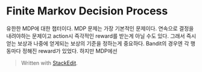 # Finite Markov Decision Process

유한한 MDP에 대한 챕터이다. 
MDP 문제는 가장 기본적인 문제이다. 
연속으로 결정을 내려야하는 문제이고 action시 즉각적인 reward를 받는게 아닐 수도 있다. 
그래서 즉시 얻는 보상과 나중에 얻게되는 보상의 기준을 정하는게 중요하다. Bandit의 경우엔 각 행동마다 정해진 reward가 있었다. 하지만 MDP에선 

> Written with [StackEdit](https://stackedit.io/).
<!--stackedit_data:
eyJoaXN0b3J5IjpbLTY0MzQ0ODcxMCwtMjE3NTgwMzE3XX0=
-->